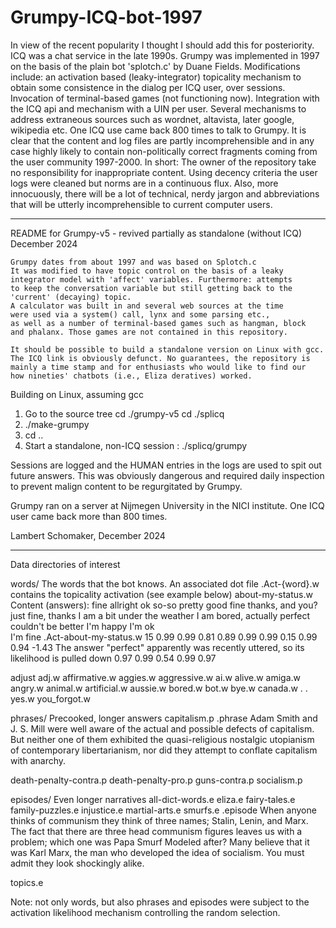# Grumpy-ICQ-bot-1997

In view of the recent popularity I thought I should add this for posteriority. ICQ was a chat service in the late 1990s. Grumpy was implemented in 1997 on the basis of the plain bot 'splotch.c' by Duane Fields. Modifications include: an activation based (leaky-integrator) topicality mechanism to obtain some consistence in the dialog per ICQ user, over sessions. Invocation of terminal-based games (not functioning now). Integration with the ICQ api and mechanism with a UIN per user. Several mechanisms to address extraneous sources such as wordnet, altavista, later google, wikipedia etc. One ICQ use came back 800 times to talk to Grumpy. It is clear that the content and log files are partly incomprehensible and in any case highly likely to contain non-politically correct fragments coming from the user community 1997-2000. In short: The owner of the repository take no responsibility for inappropriate content. Using decency criteria the user logs were cleaned but norms are in a continuous flux. Also, more innocuously, there will be a lot of technical, nerdy jargon and abbreviations that will be utterly incomprehensible to current computer users.

________________________________________________________________________________________________________________
README for Grumpy-v5 - revived partially as standalone (without ICQ)
                       December 2024

    Grumpy dates from about 1997 and was based on Splotch.c
    It was modified to have topic control on the basis of a leaky
    integrator model with 'affect' variables. Furthermore: attempts
    to keep the conversation variable but still getting back to the
    'current' (decaying) topic.
    A calculator was built in and several web sources at the time
    were used via a system() call, lynx and some parsing etc.,
    as well as a number of terminal-based games such as hangman, block
    and phalanx. Those games are not contained in this repository.

    It should be possible to build a standalone version on Linux with gcc.
    The ICQ link is obviously defunct. No guarantees, the repository is
    mainly a time stamp and for enthusiasts who would like to find our
    how nineties' chatbots (i.e., Eliza deratives) worked.

Building on Linux, assuming gcc

1) Go to the source tree
   cd ./grumpy-v5
   cd ./splicq
2) ./make-grumpy
3) cd ..
4) Start a standalone, non-ICQ session :
   ./splicq/grumpy

Sessions are logged and the HUMAN entries in the logs are used 
to spit out future answers. This was obviously dangerous and required
daily inspection to prevent malign content to be regurgitated by Grumpy.

Grumpy ran on a server at Nijmegen University in the NICI institute.
One ICQ user came back more than 800 times.

Lambert Schomaker, December 2024

_____________________________________________________________________________________________________________________

Data directories of interest

words/                The words that the bot knows. An associated dot file .Act-{word}.w contains the topicality activation (see example below)
  about-my-status.w
            Content (answers):
                  fine
                  allright
                  ok
                  so-so
                  pretty good
                  fine thanks, and you?  
                  just fine, thanks
                  I am a bit under the weather
                  I am bored, actually
                  perfect
                  couldn't be better
                  I'm happy
                  I'm ok  
                  I'm fine
  .Act-about-my-status.w
                  15
               0.99
               0.99
               0.81
               0.89
               0.99
               0.99
               0.15
               0.99
               0.94
              -1.43     The answer "perfect" apparently was recently uttered, so its likelihood is pulled down
               0.97
               0.99
               0.54
               0.99
               0.97


  adjust
  adj.w
  affirmative.w
  aggies.w
  aggressive.w
  ai.w
  alive.w
  amiga.w
  angry.w
  animal.w
  artificial.w
  aussie.w
  bored.w
  bot.w
  bye.w
  canada.w
   .
   .
  yes.w
  you_forgot.w

phrases/         Precooked, longer answers
  capitalism.p
             .phrase
             Adam Smith and J. S. Mill were well aware of the actual and
             possible defects of capitalism. But neither one of them exhibited the 
             quasi-religious nostalgic utopianism of contemporary libertarianism, 
             nor did they attempt to conflate capitalism with anarchy.

  death-penalty-contra.p
  death-penalty-pro.p
  guns-contra.p
  socialism.p


episodes/   Even longer narratives
   all-dict-words.e
   eliza.e
   fairy-tales.e
   family-puzzles.e
   injustice.e
   martial-arts.e
   smurfs.e
      .episode 
         When anyone thinks of communism they think of three names; Stalin, Lenin, 
         and Marx. The fact that there are three head communism figures leaves us with 
         a problem; which one was Papa Smurf Modeled after?  Many believe that it was 
         Karl Marx, the man who developed the idea of socialism. You must admit they 
         look shockingly alike. 

   topics.e


Note: not only words, but also phrases and episodes were subject to the activation likelihood mechanism controlling the random selection.
